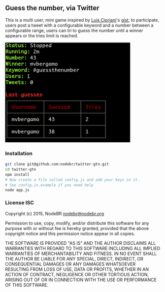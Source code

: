 ## Guess the number, via Twitter

This is a multi user, mini game inspired by [Luis Cipriani][0]'s [gist][1], to
participate, users post a tweet with a configurable keyword and a number
between a configurable range, users can tri to guess the number until a winner
appears or the tries limit is reached.

![demo](assets/demo.png)

### Installation

```bash
git clone git@github.com:nodebr/twitter-gtn.git
cd twitter-gtn
npm install
# Now create a file called config.js and add your keys in it.
# See config.js.example if you need help
node app.js
```

### License ISC

Copyright (c) 2015, NodeBR <nodebr@nodebr.org>

Permission to use, copy, modify, and/or distribute this software for any purpose
with or without fee is hereby granted, provided that the above copyright notice
and this permission notice appear in all copies.

THE SOFTWARE IS PROVIDED "AS IS" AND THE AUTHOR DISCLAIMS ALL WARRANTIES WITH
REGARD TO THIS SOFTWARE INCLUDING ALL IMPLIED WARRANTIES OF MERCHANTABILITY AND
FITNESS. IN NO EVENT SHALL THE AUTHOR BE LIABLE FOR ANY SPECIAL, DIRECT,
INDIRECT, OR CONSEQUENTIAL DAMAGES OR ANY DAMAGES WHATSOEVER RESULTING FROM LOSS
OF USE, DATA OR PROFITS, WHETHER IN AN ACTION OF CONTRACT, NEGLIGENCE OR OTHER
TORTIOUS ACTION, ARISING OUT OF OR IN CONNECTION WITH THE USE OR PERFORMANCE OF
THIS SOFTWARE.

[0]: https://twitter.com/lfcipriani
[1]: https://gist.github.com/lfcipriani/c35524da6d4712ce2c64
